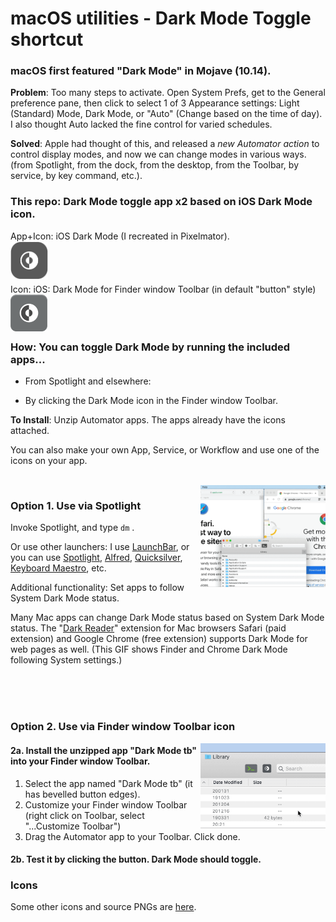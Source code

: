 # macOS utilities - Dark Mode Toggle shortcut

### macOS first featured "Dark Mode" in Mojave (10.14).  

**Problem**: Too many steps to activate. Open System Prefs, get to the General preference pane, then click to select 1 of 3 Appearance settings: Light (Standard) Mode, Dark Mode, or "Auto" (Change based on the time of day).  I also thought Auto lacked the fine control for varied schedules.    

**Solved**: Apple had thought of this, and released a *new Automator action* to control display modes, and now we can change modes in various ways. (from Spotlight, from the dock, from the desktop, from the Toolbar, by service, by key command, etc.).  

### This repo: Dark Mode toggle app x2 based on iOS Dark Mode icon.  
App+Icon: iOS Dark Mode (I recreated in Pixelmator).  
<img alt="Dark Mode Toggle icon image" src="3-All-the-Icons/2-variations-and-PNG-of-icons-I-use/iOS_DM_icon_main_RECREATED_transparentOUT.png" width="60" align="left">  
<br/><br/>
<br/>Icon: iOS: Dark Mode for Finder window Toolbar (in default "button" style)    
<img alt="Dark Mode Toggle icon button image" src="3-All-the-Icons/2-variations-and-PNG-of-icons-I-use/iOS_DM_icon_Toolbar_buttonOUT.png?" width="59" align="left">  
<br/><br/>

### How: You can toggle Dark Mode by running the included apps...   

- From Spotlight and elsewhere: 


- By clicking the Dark Mode icon in the Finder window Toolbar.  

  

**To Install**: Unzip Automator apps. The apps already have the icons attached.   

You can also make your own App, Service, or Workflow and use one of the icons on your app.    

<br/>

<img alt="Dark Mode Toggle for Toolbar Example GIF" src="1-Dark-Mode-Toggle/DarkModeTog-Spotlight-Use-Finder+Chrome_Manufactured.gif?raw=true" width="200" align="right">  

### Option 1. Use via Spotlight

Invoke Spotlight, and type  `dm` .   

Or use other launchers: I use [LaunchBar](https://www.obdev.at/products/launchbar), or you can use [Spotlight](https://support.apple.com/en-gb/HT204014), [Alfred](https://www.alfredapp.com/), [Quicksilver](https://qsapp.com/), [Keyboard Maestro](https://www.keyboardmaestro.com/main/), etc.  

Additional functionality: Set apps to follow System Dark Mode status.  

Many Mac apps can change Dark Mode status based on System Dark Mode status.  The "[Dark Reader](https://darkreader.org/)" extension for Mac browsers Safari (paid extension) and Google Chrome (free extension) supports Dark Mode for web pages as well.  (This GIF shows Finder and Chrome Dark Mode following System settings.)  

<br/><br/><br/>    

### Option 2. Use via Finder window Toolbar icon

<img alt="Dark Mode Toggle for Toolbar Example GIF" src="2-Dark-Mode-Toggle-for-Toolbar/DarkModeTog-Toolbar-Use.gif?raw=true" width="200" align="right">  

#### 2a. Install the unzipped app "Dark Mode tb" into your Finder window Toolbar. 

1. Select the app named "Dark Mode tb" (it has bevelled button edges).
2. Customize your Finder window Toolbar (right click on Toolbar, select "...Customize Toolbar")  
3. Drag the Automator app to your Toolbar. Click done.  

#### 2b. Test it by clicking the button. Dark Mode should toggle.   


### Icons

Some other icons and source PNGs are [here](3-All-the-Icons).   



